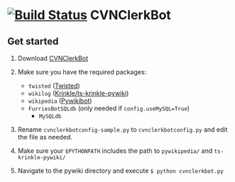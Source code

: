 # [![Build Status](https://travis-ci.org/countervandalism/CVNClerkBot.png)](https://travis-ci.org/countervandalism/CVNClerkBot) CVNClerkBot

## Get started

1. Download [CVNClerkBot](https://github.com/countervandalism/CVNClerkBot)

2. Make sure you have the required packages:
   - `twisted` ([Twisted](https://twistedmatrix.com/))
   - `wikilog` ([Krinkle/ts-krinkle-pywiki](https://github.com/Krinkle/ts-krinkle-pywiki/blob/master/wikilog.py))
   - `wikipedia` ([Pywikibot](https://www.mediawiki.org/wiki/Manual:Pywikipediabot))
   - `FurriesBotSQLdb` (only needed if `config.useMySQL=True`)
     - `MySQLdb`

3. Rename `cvnclerkbotconfig-sample.py` to `cvnclerkbotconfig.py` and edit the file as needed.

4. Make sure your `$PYTHONPATH` includes the path to `pywikipedia/` and `ts-krinkle-pywiki/`

5. Navigate to the pywiki directory and execute `$ python cvnclerkbot.py`
